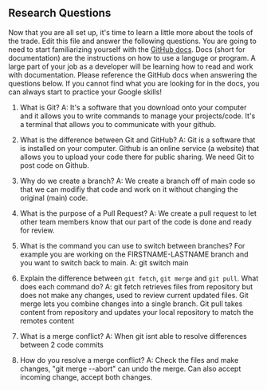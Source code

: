 ## Research Questions 

Now that you are all set up, it's time to learn a little more about the tools of the trade. Edit this file and answer the following questions. You are going to need to start familiarizing yourself with the [GitHub docs](https://docs.github.com/en). Docs (short for documentation) are the instructions on how to use a languge or program. A large part of your job as a developer will be learning how to read and work with documentation. Please reference the GitHub docs when answering the questions below. If you cannot find what you are looking for in the docs, you can always start to practice your Google skills!

1. What is Git?
A: It's a software that you download onto your computer and it allows you to write commands to manage your projects/code. It's a terminal that allows you to communicate with your github.

2. What is the difference between Git and GitHub?
A: Git is a software that is installed on your computer. Github is an online service (a website) that allows you to upload your code there for public sharing. We need Git to post code on Github. 

3. Why do we create a branch?
A: We create a branch off of main code so that we can modifiy that code and work on it without changing the original (main) code.  

4. What is the purpose of a Pull Request?
A: We create a pull request to let other team members know that our part of the code is done and ready for review.

5. What is the command you can use to switch between branches? For example you are working on the FIRSTNAME-LASTNAME branch and you want to switch back to main.
A: git switch main

6. Explain the difference between `git fetch`, `git merge` and `git pull`. What does each command do?
A: git fetch retrieves files from repository but does not make any changes, used to review
current updated files. Git merge lets you combine changes into a single branch. Git pull takes content from repository and updates your local repository to match the remotes content

7. What is a merge conflict?
A: When git isnt able to resolve differences between 2 code commits

8. How do you resolve a merge conflict?
A: Check the files and make changes, "git merge --abort" can undo the merge. Can
   also accept incoming change, accept both changes.